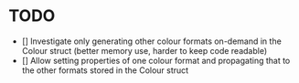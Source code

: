 # TODO

- [] Investigate only generating other colour formats on-demand in the Colour
  struct (better memory use, harder to keep code readable)
- [] Allow setting properties of one colour format and propagating that to the
  other formats stored in the Colour struct
